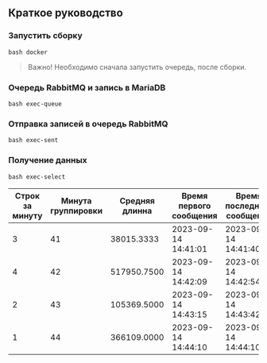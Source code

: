 ## Краткое руководство
### Запустить сборку
```console
bash docker
```

> Важно! Необходимо сначала запустить очередь, после сборки.

### Очередь RabbitMQ и запись в MariaDB
```console
bash exec-queue
```

### Отправка записей в очередь RabbitMQ
```console
bash exec-sent
```

### Получение данных
```console
bash exec-select
```

|Строк за минуту|Минута группировки|Средняя длинна|Время первого сообщения|Время последнего сообщения|
| - | -- | ----------- | ------------------- | ------------------- |
| 3 | 41 | 38015.3333  | 2023-09-14 14:41:01 | 2023-09-14 14:41:40 |
| 4 | 42 | 517950.7500 | 2023-09-14 14:42:09 | 2023-09-14 14:42:54 |
| 2 | 43 | 105369.5000 | 2023-09-14 14:43:15 | 2023-09-14 14:43:42 |
| 1 | 44 | 366109.0000 | 2023-09-14 14:44:10 | 2023-09-14 14:44:10 |